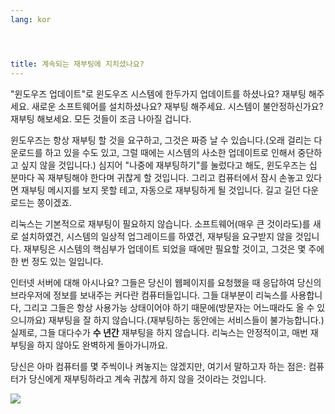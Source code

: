 ```yaml
---
lang: kor




title: ﻿계속되는 재부팅에 지치셨나요?
---
```


"윈도우즈 업데이트"로 윈도우즈 시스템에 한두가지 업데이트를 하셨나요? 재부팅 해주세요. 새로운 소프트웨어를 설치하셨나요? 재부팅 해주세요. 시스템이 불안정하신가요? 재부팅 해보세요. 모든 것들이 조금 나아질 겁니다.

윈도우즈는 항상 재부팅 할 것을 요구하고, 그것은 짜증 날 수 있습니다.(오래 걸리는 다운로드를 하고 있을 수도 있고, 그럴 때에는 시스템의 사소한 업데이트로 인해서 중단하고 싶지 않을 것입니다.) 심지어 "나중에 재부팅하기"를 눌렀다고 해도, 윈도우즈는 십 분마다 꼭 재부팅해야 한다며 귀찮게 할 것입니다. 그리고 컴퓨터에서 잠시 손놓고 있다면 재부팅 메시지를 보지 못할 테고, 자동으로 재부팅하게 될 것입니다. 길고 길던 다운로드는 쫑이겠죠.

리눅스는 기본적으로 재부팅이 필요하지 않습니다. 소프트웨어(매우 큰 것이라도)를 새로 설치하였건, 시스템의 일상적 업그레이드를 하였건, 재부팅을 요구받지 않을 것입니다. 재부팅은 시스템의 핵심부가 업데이트 되었을 때에만 필요할 것이고, 그것은 몇 주에 한 번 정도 있는 일입니다.

인터넷 서버에 대해 아시나요? 그들은 당신이 웹페이지를 요청했을 때 응답하여 당신의 브라우저에 정보를 보내주는 커다란 컴퓨터들입니다. 그들 대부분이 리눅스를 사용합니다, 그리고 그들은 항상 사용가능 상태이어야 하기 때문에(방문자는 어느때라도 올 수 있으니까요) 재부팅을 잘 하지 않습니다.(재부팅하는 동안에는 서비스들이 불가능합니다.) 실제로, 그들 대다수가 <b>수 년간</b> 재부팅을 하지 않습니다. 리눅스는 안정적이고, 매번 재부팅을 하지 않아도 완벽하게 돌아가니까요.

당신은 아마 컴퓨터를 몇 주씩이나 켜놓지는 않겠지만, 여기서 말하고자 하는 점은: 컴퓨터가 당신에게 재부팅하라고 계속 귀찮게 하지 않을 것이라는 것입니다.

<img src="Images/reboot_all_the_time_thumb.png" />




